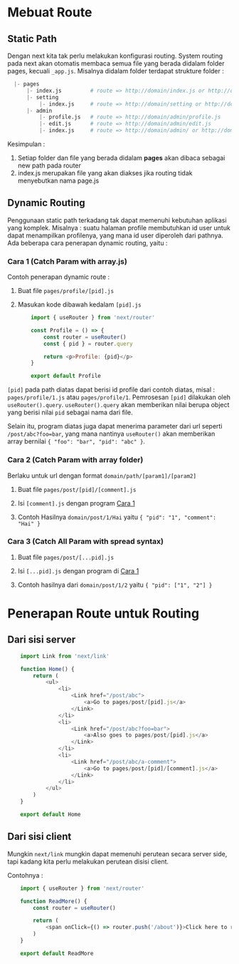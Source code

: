 # Mebuat Route

## Static Path

Dengan next kita tak perlu melakukan konfigurasi routing. System routing pada next akan otomatis membaca semua file yang berada didalam folder pages, kecuali `_app.js`. Misalnya didalam folder terdapat strukture folder :

```py
  |- pages                
      |- index.js         # route => http://domain/index.js or http://domain/
      |- setting          
          |- index.js     # route => http://domain/setting or http://domain/setting/index.js
      |- admin
          |- profile.js   # route => http://domain/admin/profile.js
          |- edit.js      # route => http://domain/admin/edit.js
          |- index.js     # route => http://domain/admin/ or http://domain/admin/index.js
```

Kesimpulan :

1. Setiap folder dan file yang berada didalam **pages** akan dibaca sebagai new path pada router
2. index.js merupakan file yang akan diakses jika routing tidak menyebutkan nama page.js


## Dynamic Routing

Penggunaan static path terkadang tak dapat memenuhi kebutuhan aplikasi yang komplek. Misalnya : suatu halaman profile membutuhkan id user untuk dapat menampilkan profilenya, yang mana id user diperoleh dari pathnya. Ada beberapa cara penerapan dynamic routing, yaitu :

### Cara 1 (Catch Param with array.js)

Contoh penerapan dynamic route :

1. Buat file `pages/profile/[pid].js`

2. Masukan kode dibawah kedalam `[pid].js`
    ```js
        import { useRouter } from 'next/router'

        const Profile = () => {
            const router = useRouter()
            const { pid } = router.query

            return <p>Profile: {pid}</p>
        }

        export default Profile
    ```

`[pid]` pada path diatas dapat berisi id profile dari contoh diatas, misal : `pages/profile/1.js` atau `pages/profile/1`. Pemrosesan `[pid]` dilakukan oleh `useRouter().query`. `useRouter().query` akan memberikan nilai berupa object yang berisi nilai `pid` sebagai nama dari file.

Selain itu, program diatas juga dapat menerima parameter dari url seperti `/post/abc?foo=bar`, yang mana nantinya `useRouter()` akan memberikan array bernilai `{ "foo": "bar", "pid": "abc" }`.

### Cara 2 (Catch Param with array folder)

Berlaku untuk url dengan format `domain/path/[param1]/[param2]`

1. Buat file `pages/post/[pid]/[comment].js`
   
2. Isi `[comment].js` dengan program [Cara 1](#cara-1-catch-param-with-arrayjs)
   
3. Contoh Hasilnya `domain/post/1/Hai` yaitu `{ "pid": "1", "comment": "Hai" }`

### Cara 3 (Catch All Param with spread syntax)

1. Buat file `pages/post/[...pid].js`
   
2. Isi `[...pid].js` dengan program di [Cara 1](#cara-1-catch-param-with-arrayjs)
   
3. Contoh hasilnya dari `domain/post/1/2` yaitu `{ "pid": ["1", "2"] }`


# Penerapan Route untuk Routing

## Dari sisi server

```js
    import Link from 'next/link'

    function Home() {
        return (
            <ul>
                <li>
                    <Link href="/post/abc">
                        <a>Go to pages/post/[pid].js</a>
                    </Link>
                </li>
                <li>
                    <Link href="/post/abc?foo=bar">
                        <a>Also goes to pages/post/[pid].js</a>
                    </Link>
                </li>
                <li>
                    <Link href="/post/abc/a-comment">
                        <a>Go to pages/post/[pid]/[comment].js</a>
                    </Link>
                </li>
            </ul>
        )
    }

    export default Home
```

## Dari sisi client

Mungkin `next/link` mungkin dapat memenuhi perutean secara server side, tapi kadang kita perlu melakukan perutean disisi client.

Contohnya :

```js
    import { useRouter } from 'next/router'

    function ReadMore() {
        const router = useRouter()

        return (
            <span onClick={() => router.push('/about')}>Click here to read more</span>
        )
    }

    export default ReadMore
```